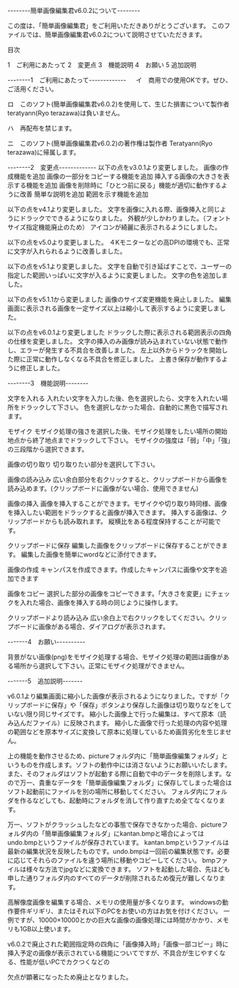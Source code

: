 --------簡単画像編集君v6.0.2について--------

この度は、「簡単画像編集君」をご利用いただきありがとうございます。
このファイルでは、簡単画像編集君v6.0.2について説明させていただきます。

目次

1　ご利用にあたって
2　変更点
3　機能説明
4　お願い
5  追加説明


--------1　ご利用にあたって-------------
　
イ　商用での使用OKです。ぜひ、ご活用ください。

ロ　このソフト(簡単画像編集君v6.0.2)を使用して、生じた損害について製作者 teratyann(Ryo terazawa)は負いません。

ハ　再配布を禁じます。

ニ　このソフト(簡単画像編集君v6.0.2)の著作権は製作者 Teratyann(Ryo terazawa)に帰属します。


--------2　変更点-------------
以下の点をv3.0.1より変更しました。
画像の作成機能を追加
画像の一部分をコピーする機能を追加
挿入する画像の大きさを表示する機能を追加
画像を削除時に「ひとつ前に戻る」機能が適切に動作するように改善
簡単な説明を追加
範囲を示す機能を追加

以下の点をv4.1より変更しました。
文字を画像に入れる際、画像挿入と同じようにドラックでできるようになりました。
外観が少しかわりました。（フォントサイズ指定機能廃止のため）
アイコンが綺麗に表示されるようにしました。

以下の点をv5.0より変更しました。
４Kモニターなどの高DPIの環境でも、正常に文字が入れられるように改善しました。

以下の点をv5.1より変更しました。
文字を自動で引き延ばすことで、ユーザーの指定した範囲いっぱいに文字が入るように変更しました。
文字の色を追加しました。

以下の点をv5.1.1から変更しました
画像のサイズ変更機能を廃止しました。
編集画面に表示される画像を一定サイズ以上は縮小して表示するように変更しました。

以下の点をv6.0.1より変更しました
ドラックした際に表示される範囲表示の四角の仕様を変更しました。
文字の挿入のみ画像が読み込まれていない状態で動作し、エラーが発生する不具合を改善しました。
左上以外からドラックを開始した際に正常に動作しなくなる不具合を修正しました。
上書き保存が動作するように修正しました。


--------3　機能説明--------

文字を入れる
入れたい文字を入力した後、色を選択したら、文字を入れたい場所をドラックして下さい。
色を選択しなかった場合、自動的に黒色で描写されます。

モザイク
モザイク処理の強さを選択した後、モザイク処理をしたい場所の開始地点から終了地点までドラックして下さい。
モザイクの強度は「弱」「中」「強」の三段階から選択できます。

画像の切り取り
切り取りたい部分を選択して下さい。

画像の読み込み
広い余白部分を右クリックすると、クリップボードから画像を読み込めます。(クリップボードに画像がない場合、使用できません)

画像の挿入
画像を挿入することができます。モザイクや切り取り時同様、画像を挿入したい範囲をドラックすると画像が挿入できます。
挿入する画像は、クリップボードからも読み取れます。
縦横比をある程度保持することが可能です。

クリップボードに保存
編集した画像をクリップボードに保存することができます。
編集した画像を簡単にwordなどに添付できます。


画像の作成
キャンパスを作成できます。作成したキャンパスに画像や文字を追加できます

画像をコピー
選択した部分の画像をコピーできます。「大きさを変更」にチェックを入れた場合、画像を挿入する時の同じように操作します。

クリップボードより読み込み
広い余白上で右クリックをしてください。クリップボードに画像がある場合、ダイアログが表示されます。


-------4　お願い----------

背景がない画像(png)をモザイク処理する場合、モザイク処理の範囲は画像がある場所から選択して下さい。正常にモザイク処理ができません。

-------5　追加説明-------

v6.0.1より編集画面に縮小した画像が表示されるようになりました。ですが「クリップボードに保存」や「保存」ボタンより保存した画像は切り取りなどをしていない限り同じサイズです。
縮小した画像上で行った編集は、すべて原本（読み込んだファイル）に反映されます。
縮小した画像で行った処理の内容や処理の範囲などを原本サイズに変換して原本に処理しているため画質劣化を生じません。

上の機能を動作させるため、pictureフォルダ内に「簡単画像編集フォルダ」というものを作成します。ソフトの動作中には消さないようにお願いいたします。
また、そのフォルダはソフトが起動する際に自動で中のデータを削除します。なので万一、貴重なデータを「簡単画像編集フォルダ」に保存してしまった場合はソフト起動前にファイルを別の場所に移動してください。
フォルダ内にフォルダを作るなどしても、起動時にフォルダを消して作り直すため全てなくなります。

万一、ソフトがクラッシュしたなどの事態で保存できなかった場合、pictureフォルダ内の「簡単画像編集フォルダ」にkantan.bmpと場合によっては undo.bmpというファイルが保存されています。
kantan.bmpというファイルは最新の編集状況を反映したものです。undo.bmpは一回前の編集状態です。必要に応じてそれらのファイルを違う場所に移動やコピーしてください。
bmpファイルは様々な方法でjpgなどに変換できます。
ソフトを起動した場合、先ほども申した通りフォルダ内のすべてのデータが削除されるため復元が難しくなります。

高解像度画像を編集する場合、メモリの使用量が多くなります。
windowsの動作要件ギリギリ、またはそれ以下のPCをお使いの方はお気を付けください。
一例ですが、10000×10000とかの巨大な画像の画像処理には時間がかかり、メモリも1GB以上使います。

v6.0.2で廃止された範囲指定時の四角に「画像挿入時」「画像一部コピー」時に挿入予定の画像が表示されている機能についてですが、不具合が生じやすくなる、性能が低いPCでカクつくなどの

欠点が顕著になったため廃止となりました。




